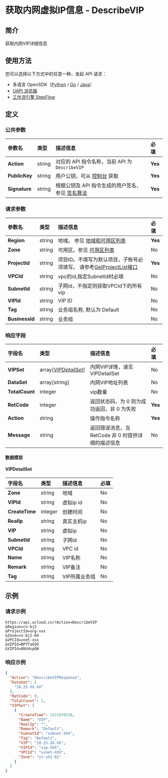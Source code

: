 # 获取内网虚拟IP信息 - DescribeVIP

## 简介

获取内网VIP详细信息





## 使用方法

您可以选择以下方式中的任意一种，发起 API 请求：
- 多语言 OpenSDK（[Python](https://github.com/ucloud/ucloud-sdk-python3) / [Go](https://github.com/ucloud/ucloud-sdk-go) / [Java](https://github.com/ucloud/ucloud-sdk-java)）
- [UAPI 浏览器](https://console.ucloud.cn/uapi/detail?id=DescribeVIP)
- [工作流引擎 StepFlow](https://console.ucloud.cn/stepflow/manage/)

## 定义

### 公共参数

| 参数名 | 类型 | 描述信息 | 必填 |
|:---|:---|:---|:---|
| **Action**     | string  | 对应的 API 指令名称，当前 API 为 `DescribeVIP`                        | **Yes** |
| **PublicKey**  | string  | 用户公钥，可从 [控制台](https://console.ucloud.cn/uapi/apikey) 获取                                             | **Yes** |
| **Signature**  | string  | 根据公钥及 API 指令生成的用户签名，参见 [签名算法](api/summary/signature.md)  | **Yes** |

### 请求参数

| 参数名 | 类型 | 描述信息 | 必填 |
|:---|:---|:---|:---|
| **Region** | string | 地域。 参见 [地域和可用区列表](api/summary/regionlist) |**Yes**|
| **Zone** | string | 可用区。参见 [可用区列表](api/summary/regionlist) |No|
| **ProjectId** | string | 项目ID。不填写为默认项目，子帐号必须填写。 请参考[GetProjectList接口](api/summary/get_project_list) |**Yes**|
| **VPCId** | string | vpc的id,指定SubnetId时必填 |No|
| **SubnetId** | string | 子网id，不指定则获取VPCId下的所有vip |No|
| **VIPId** | string | VIP ID |No|
| **Tag** | string | 业务组名称, 默认为 Default |No|
| **BusinessId** | string | 业务组 |No|

### 响应字段

| 字段名 | 类型 | 描述信息 | 必填 |
|:---|:---|:---|:---|
| **VIPSet** | array[[*VIPDetailSet*](#VIPDetailSet)] | 内网VIP详情，请见VIPDetailSet |No|
| **DataSet** | array[string] | 内网VIP地址列表 |No|
| **TotalCount** | integer | vip数量 |No|
| **RetCode** | integer | 返回状态码，为 0 则为成功返回，非 0 为失败 |**Yes**|
| **Action** | string | 操作指令名称 |**Yes**|
| **Message** | string | 返回错误消息，当 RetCode 非 0 时提供详细的描述信息 |No|

#### 数据模型


#### VIPDetailSet

| 字段名 | 类型 | 描述信息 | 必填 |
|:---|:---|:---|:---|
| **Zone** | string | 地域 |No|
| **VIPId** | string | 虚拟ip id |No|
| **CreateTime** | integer | 创建时间 |No|
| **RealIp** | string | 真实主机ip |No|
| **VIP** | string | 虚拟ip |No|
| **SubnetId** | string | 子网id |No|
| **VPCId** | string | VPC id |No|
| **Name** | string | VIP名称 |No|
| **Remark** | string | VIP备注 |No|
| **Tag** | string | VIP所属业务组 |No|

## 示例

### 请求示例
    
```
https://api.ucloud.cn/?Action=DescribeVIP
&Region=cn-bj2
&ProjectId=org-xxx
&Zone=cn-bj2-04
&VPCId=vnet-xxx
&VIPId=BPYTaGSD
&VIPId=ANzHspQH
```

### 响应示例
    
```json
{
  "Action": "DescribeVIPResponse",
  "DataSet": [
    "10.25.XX.XX"
  ],
  "RetCode": 0,
  "TotalCount": 1,
  "VIPSet": [
    {
      "CreateTime": 1521970238,
      "Name": "VIP",
      "RealIp": "",
      "Remark": "Default",
      "SubnetId": "subnet-XXX",
      "Tag": "Default",
      "VIP": "10.25.XX.XX",
      "VIPId": "vip-XXX",
      "VPCId": "uvnet-XXX",
      "Zone": "cn-sh2-01"
    }
  ]
}
```




